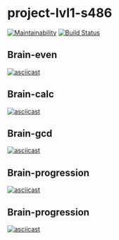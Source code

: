 # project-lvl1-s486
[![Maintainability](https://api.codeclimate.com/v1/badges/050d623b6038f0e18800/maintainability)](https://codeclimate.com/github/DmitryLuzko/project-lvl1-s486/maintainability)
[![Build Status](https://travis-ci.com/DmitryLuzko/project-lvl1-s486.svg?branch=master)](https://travis-ci.com/DmitryLuzko/project-lvl1-s486)
## Brain-even
[![asciicast](https://asciinema.org/a/U4iSTEDOuJbB8x7GkWaln78vL.svg)](https://asciinema.org/a/U4iSTEDOuJbB8x7GkWaln78vL)
## Brain-calc
[![asciicast](https://asciinema.org/a/h7uFFfaMbsqRA9ISSwKA44ZqN.svg)](https://asciinema.org/a/h7uFFfaMbsqRA9ISSwKA44ZqN)
## Brain-gcd
[![asciicast](https://asciinema.org/a/ugtP5McJUmEeoVJJRCQCrRUyr.svg)](https://asciinema.org/a/ugtP5McJUmEeoVJJRCQCrRUyr)
## Brain-progression
[![asciicast](https://asciinema.org/a/FLwPZXmfSe96tf6t6SOj0zr6J.svg)](https://asciinema.org/a/FLwPZXmfSe96tf6t6SOj0zr6J)
## Brain-progression
[![asciicast](https://asciinema.org/a/Kp6bdNtbttIOjiOI9nw5ztnRd.svg)](https://asciinema.org/a/Kp6bdNtbttIOjiOI9nw5ztnRd)
